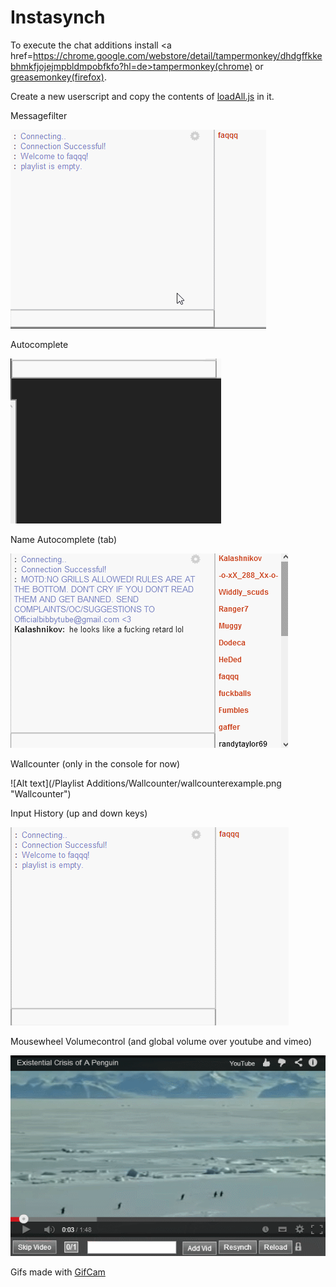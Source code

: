 Instasynch
==========

To execute the chat additions install <a href=https://chrome.google.com/webstore/detail/tampermonkey/dhdgffkkebhmkfjojejmpbldmpobfkfo?hl=de>tampermonkey(chrome)</a> or <a href="https://addons.mozilla.org/de/firefox/addon/greasemonkey/">greasemonkey(firefox)</a>.

Create a new userscript and copy the contents of <a href="https://github.com/Bibbytube/Instasynch/blob/master/loadAll.js">loadAll.js</a> in it.



Messagefilter

<img src="/Chat Additions/Messagefilter/messagefilterexample.gif">


Autocomplete

<img src="Chat Additions/Autocomplete/autocompleteexample.gif" >

Name Autocomplete (tab)

<img src="Chat Additions/Name Autocomplete/nameautocompleteexample.gif" >


Wallcounter (only in the console for now)

![Alt text](/Playlist Additions/Wallcounter/wallcounterexample.png "Wallcounter")


Input History (up and down keys)

<img src="Chat Additions/Input History/inputhistoryexample.gif" >


Mousewheel Volumecontrol (and global volume over youtube and vimeo)

<img src="Player Additions/Mousewheel Volumecontrol/mousewheelvolumecontrolexample.gif" >


Gifs made with <a href="http://blog.bahraniapps.com/?page_id=21">GifCam</a>
